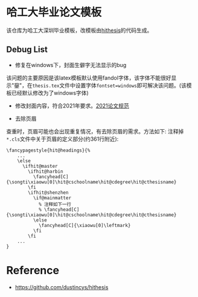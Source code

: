 # 哈工大毕业论文模板
该仓库为哈工大深圳毕业模板，改模板由[hithesis](https://github.com/dustincys/hithesis)的代码生成。

## Debug List

- 修复在windows下，封面生僻字无法显示的bug

该问题的主要原因是该latex模板默认使用fandol字体，该字体不能很好显示"鋆"，在`thesis.tex`文件中设置字体`fontset=windows`即可解决该问题。(该模板已经默认修改为了windows字体)

- 修改封面内容，符合2021年要求。[2021论文规范](http://due.hitsz.edu.cn/info/1247/2735.htm)

- 去除页眉

查重时，页眉可能也会出现重复情况，有去除页眉的需求。方法如下:
注释掉`*.cls`文件中关于页眉的定义部分(约361行附近):
```
\fancypagestyle{hit@headings}{%
    ...
    \else
      \ifhit@master
        \ifhit@harbin
          \fancyhead[C]{\songti\xiaowu[0]\hit@cschoolname\hit@cdegree\hit@cthesisname}
        \fi
        \ifhit@shenzhen
          \if@mainmatter
            % 注释如下一行
            % \fancyhead[C]{\songti\xiaowu[0]\hit@cschoolname\hit@cdegree\hit@cthesisname}
          \else
            \fancyhead[C]{\xiaowu[0]\leftmark}
          \fi
        \fi
    ...
}
```




# Reference

- https://github.com/dustincys/hithesis
